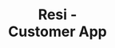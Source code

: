 ---
title: Resi -<br>Customer App
reverse: false
order: 1

img_url_mobile: /assets/img/resi-mobile.jpg
img_desktop_alt: Picture of the Resi customer dashboard on a smartphone

img_url_desktop: /assets/img/resi-desktop.jpg
img_desktop_alt: Picture of the Resi customer dashboard on a desktop

live_url: /resi
button_label: View case study

layout: project
include: project-preview.html
---